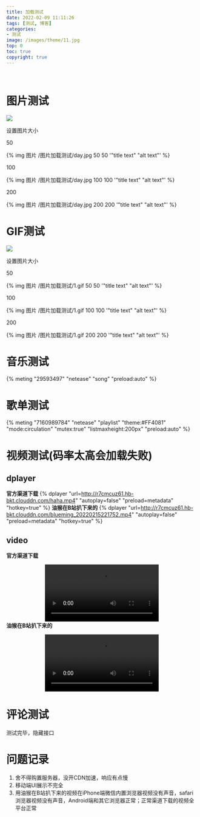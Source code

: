 ```yaml
---
title: 加载测试
date: 2022-02-09 11:11:26
tags: [测试, 博客]
categories:
- 测试
image: /images/theme/11.jpg
top: 0
toc: true
copyright: true
---
```


​       

<!--more-->

# 图片测试

![](/图片加载测试/day.jpg)

设置图片大小

50

{% img 图片 /图片加载测试/day.jpg 50 50 '"title text" "alt text"' %}

100

{% img 图片 /图片加载测试/day.jpg 100 100 '"title text" "alt text"' %}

200

{% img 图片 /图片加载测试/day.jpg 200 200 '"title text" "alt text"' %}

# GIF测试

![](/图片加载测试/1.gif)

设置图片大小

50

{% img 图片 /图片加载测试/1.gif 50 50 '"title text" "alt text"' %}

100

{% img 图片 /图片加载测试/1.gif 100 100 '"title text" "alt text"' %}

200

{% img 图片 /图片加载测试/1.gif 200 200 '"title text" "alt text"' %}

# 音乐测试

{% meting "29593497" "netease" "song" "preload:auto" %}

# 歌单测试

{% meting "7160989784" "netease" "playlist" "theme:#FF4081" "mode:circulation" "mutex:true" "listmaxheight:200px" "preload:auto" %}

# 视频测试(码率太高会加载失败)

## dplayer
**官方渠道下载**
{% dplayer "url=http://r7cmcuz61.hb-bkt.clouddn.com/haha.mp4"  "autoplay=false" "preload=metadata" "hotkey=true" %}
**油猴在B站扒下来的**
{% dplayer "url=http://r7cmcuz61.hb-bkt.clouddn.com/blueming_20220215221752.mp4"  "autoplay=false" "preload=metadata" "hotkey=true" %}

## video
**官方渠道下载**

<video src="http://r7cmcuz61.hb-bkt.clouddn.com/2.mp4" controls="controls" style="max-width: 100%; display: block; margin-left: auto; margin-right: auto;"> test </video>
**油猴在B站扒下来的**

<video src="http://r7cmcuz61.hb-bkt.clouddn.com/yellowdoor.mp4" controls="controls" style="max-width: 100%; display: block; margin-left: auto; margin-right: auto;"> test </video>
# 评论测试

测试完毕，隐藏接口

# 问题记录

1. 舍不得购置服务器，没开CDN加速，响应有点慢
2. 移动端UI展示不完全
3. 用油猴在B站扒下来的视频在iPhone端微信内置浏览器视频没有声音，safari浏览器视频没有声音，Android端和其它浏览器正常；正常渠道下载的视频全平台正常